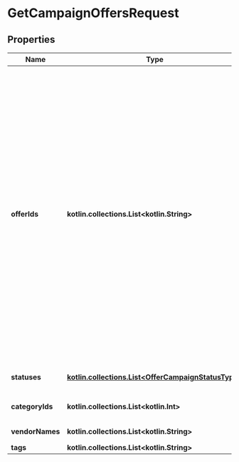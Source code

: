 
# GetCampaignOffersRequest

## Properties
| Name | Type | Description | Notes |
| ------------ | ------------- | ------------- | ------------- |
| **offerIds** | **kotlin.collections.List&lt;kotlin.String&gt;** | Идентификаторы товаров, информация о которых нужна.  {% note warning \&quot;Такой список возвращается только целиком\&quot; %}  Не используйте это поле одновременно с фильтрами по статусам карточек, категориям, брендам или тегам. Если вы хотите воспользоваться фильтрами, оставьте поле пустым.  Если вы запрашиваете информацию по конкретным SKU, не заполняйте:  * &#x60;page_token&#x60; * &#x60;limit&#x60;  {% endnote %}     |  [optional] |
| **statuses** | [**kotlin.collections.List&lt;OfferCampaignStatusType&gt;**](OfferCampaignStatusType.md) | Фильтр по статусам товаров.  |  [optional] |
| **categoryIds** | **kotlin.collections.List&lt;kotlin.Int&gt;** | Фильтр по категориям на Маркете. |  [optional] |
| **vendorNames** | **kotlin.collections.List&lt;kotlin.String&gt;** | Фильтр по брендам. |  [optional] |
| **tags** | **kotlin.collections.List&lt;kotlin.String&gt;** | Фильтр по тегам. |  [optional] |




